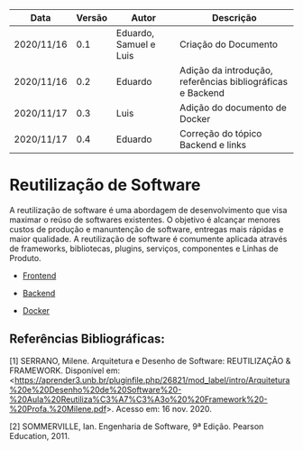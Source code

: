 | Data |Versão| Autor | Descrição |
| ---- | ---- | ----- | --------- |
| 2020/11/16 | 0.1 | Eduardo, Samuel e Luis | Criação do Documento |
| 2020/11/16 | 0.2 | Eduardo | Adição da introdução, referências bibliográficas e Backend |
| 2020/11/17 | 0.3 | Luis | Adição do documento de Docker |
| 2020/11/17 | 0.4 | Eduardo | Correção do tópico Backend e links |

# Reutilização de Software

A reutilização de software é uma abordagem de desenvolvimento que visa maximar o reúso de softwares existentes. O objetivo é alcançar menores custos de produção e manuntenção de software, entregas mais rápidas e maior qualidade.
A reutilização de software é comumente aplicada através de frameworks, bibliotecas, plugins, serviços, componentes e Linhas de Produto.


* [Frontend](frontend.md)

* [Backend](backend.md)

* [Docker](docker.md)



## Referências Bibliográficas:

[1] SERRANO, Milene. Arquitetura e Desenho de Software: REUTILIZAÇÃO & FRAMEWORK. Disponível em: <<https://aprender3.unb.br/pluginfile.php/26821/mod_label/intro/Arquitetura%20e%20Desenho%20de%20Software%20-%20Aula%20Reutiliza%C3%A7%C3%A3o%20%20Framework%20-%20Profa.%20Milene.pdf>>. Acesso em: 16 nov. 2020.

[2] SOMMERVILLE, Ian. Engenharia de Software, 9ª Edição. Pearson Education, 2011.